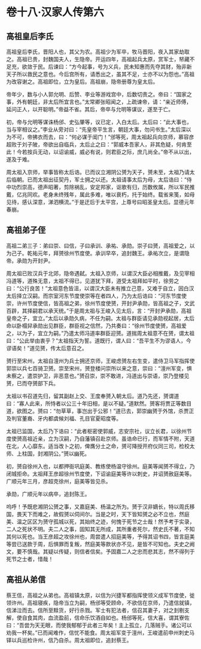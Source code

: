 # 卷十八·汉家人传第六

## 高祖皇后李氏

高祖皇后李氏，晋阳人也，其父为农。高祖少为军卒，牧马晋阳，夜入其家劫取之。高祖已贵，封魏国夫人，生隐帝。开运四年，高祖起兵太原，赏军士，帑藏不足充，欲敛于民。后谏曰：“方今起事，号为义兵，民未知惠而先夺其财，殆非新天子所以救民之意也。今后宫所有，请悉出之，虽其不足，士亦不以为怨也。”高祖为改容谢之。高祖即位，立为皇后。高祖崩，隐帝册尊为皇太后。

帝年少，数与小人郭允明、后赞、李业等游戏宫中，后数切责之。帝曰：“国家之事，外有朝廷，非太后所宜言也。”太常卿张昭闻之，上疏谏帝，请：“亲近师傅，延问正人，以开聪明。”帝益不省。其后，帝卒与允明等谋议，遂至于亡。

初，帝与允明等谋诛杨邠、史弘肇等，议已定，入白太后。太后曰：“此大事也，当与宰相议之。”李业从旁对曰：“先皇帝平生言，朝廷大事，勿问书生。”太后深以为不可，帝拂衣而去，曰：“何必谋于闺门！”邠等死，周太祖起兵向京师，慕容彦超败于刘子陂，帝欲出自临兵，太后止之曰：“郭威本吾家人，非其危疑，何肯至此！今若按兵无动，以诏谕威，威必有说，则君臣之际，庶几尚全。”帝不从以出，遂及于难。

周太祖入京师，举事皆称太后诰。已而议立湘阴公赟为天子，赟未至，太祖乃请太后临朝。已而太祖出征契丹，军士拥之以还。太祖请事太后为母，太后诰曰：“侍中功烈崇高，德声昭著，剪除祸乱，安定邦家，讴歌有归，历数攸属，所以军民推戴，亿兆同欢。老身未终残年，属此多难，唯以衰朽，托于始终。载省来笺，如母见待，感认深意，涕泗横流。”于是迂后于太平宫，上尊号曰昭圣皇太后。显德元年春崩。

## 高祖弟子侄

高祖二弟三子：弟曰崇、曰信，子曰承训、承祐、承勋。崇子曰赟，高祖爱之，以为己子。乾祐元年，拜赟徐州节度使。承训早卒，追封魏王。承祐次立，是谓隐帝。承勋为开封尹。

周太祖已败汉兵于北郊，隐帝遇弑。太祖入京师，以谓汉大臣必相推戴，及见宰相冯道等，道殊无意，太祖不得已，见道犹下拜，道受太祖拜如平时，徐劳之曰：“公行良苦！”太祖意色皆沮，以谓汉大臣未有推立己意，又难于自立，因白汉太后择立汉嗣。而宗室河东节度使崇等在者四人，乃为太后诰曰：“河东节度使崇，许州节度使信，皆高祖之弟，徐州节度使赟，开封尹承勋，皆高祖之子，文武百辟，其择嗣君以承天统。”于是周太祖与王峻入见太后，言：“开封尹承勋，高祖皇帝之子，宜立。”太后以承勋久病，不任为嗣。太祖与群臣请见承勋视起居，太后命以卧榻舁承勋出见群臣，群臣视之信然，乃共奏曰：“徐州节度使赟，高祖爱之，以为子，宜立为嗣。”乃遣太师冯道率群臣迎赟。道揣周太祖意不在赟，谓太祖曰：“公此举由衷乎？”太祖指天为誓。道既行，谓人曰：“吾平生不为谬语人，今谬语矣！”道见赟，传太后意召之。

赟行至宋州，太祖自澶州为兵士拥还京师，王峻虑赟左右生变，遣侍卫马军指挥使郭崇以兵七百骑卫赟。崇至宋州，赟登楼问崇所以来之意，崇曰：“澶州军变，惧未察之，遣崇护卫，非恶意也。”赟召崇，崇不敢进，冯道出与崇语，崇乃登楼见赟，已而夺赟部下兵。

太祖以书召道先归，留其副赵上交、王度奉赟入朝太后。道乃先还，赟谓道曰：“寡人此来，所恃者以公三十年旧相，是以不疑。”道默然。赟客将贾正等数目道，欲图之。赟曰：“勿草草，事岂出于公邪！”道已去，郭崇幽赟于外馆，杀贾正及判官董裔、牙内都虞候刘福、孔目官夏昭度等。

太祖已监国，太后乃下诰曰：“此者枢密使郭威，志安宗社，议立长君，以徐州节度使赟高祖近亲，立为汉嗣，乃自藩镇召赴京师。虽诰命已行，而军情不附，天道在北，人心靡东。适当改卜之初，俾膺分土之命，赟可降授开府仪同三司，检校太师、上柱国，封湘阴公。”赟以幽死。

初，赟自徐州入也，以都押衙巩庭美、教练使杨温守徐州。庭美等闻赟不得立，乃闭城拒命。太祖拜王彦超徐州节度使，下诏谕庭美等许以刺史，并诏赟赦庭美等。广顺元年三月，彦超克徐州，庭美等皆见杀。

承勋，广顺元年以病卒，追封陈王。

呜呼！予既悲湘阴公赟之事，又嘉庭美、杨温之所为。赟于汉非嫡长，特以周氏移国，畏天下而难之，故假赟以伺间尔。当是之时，天下皆知赟之必不立也，然庭美、温之区区为赟守孤城以死，其始终之迹，何愧于死节之士哉！然予考于实录，二人之死状不明。夫二人之事，固知其无所成，其所重者死尔，然史氏不著，不知其何以死也。当王彦超之攻徐州也，周尝遣人招庭美等，予得其诏书四，皆言庭美等尝已送款于周，后惧罪而复叛，然庭美等款状亦不见，是皆不可知也。夫史之阙文，要不慎哉。其疑以传疑，则信者信矣。予固嘉二人之忠而悲其志，然不得列于死节之士者，惜哉！

## 高祖从弟信

蔡王信，高祖之从弟也。高祖镇太原，以信为兴捷军都指挥使领义成军节度使，徙领许州。高祖寝疾，隐帝当立为嗣，杨邠等受顾命，不欲信在京师，乃遣信就镇，信涕泣而去。信所至黩货，好行杀戮。军士有犯法者，信召其妻子，对之刲剔支解，使自食其肉，血流盈前，信命乐饮酒自如也。杨邠等死，信大喜，谓其寮佐曰：“吾尝为天无眼，而使我郁郁于此者三年矣！主上孤立，几落贼手。诸公可以劝我一杯矣。”已而闻难作，信忧不能食。周太祖军变于澶州，王峻遣前申州刺史马铎以兵巡检许州，信乃自杀。周太祖即位，追封蔡王。
